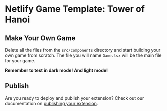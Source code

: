 # Netlify Game Template: Tower of Hanoi

## Make Your Own Game

Delete all the files from the `src/components` directory and start building your own game from scratch. The file you will name `Game.tsx` will be the main file for your game.

**Remember to test in dark mode! And light mode!**

## Publish

Are you ready to deploy and publish your extension? Check out our documentation on [publishing your extension](https://developers.netlify.com/sdk/publish/).
